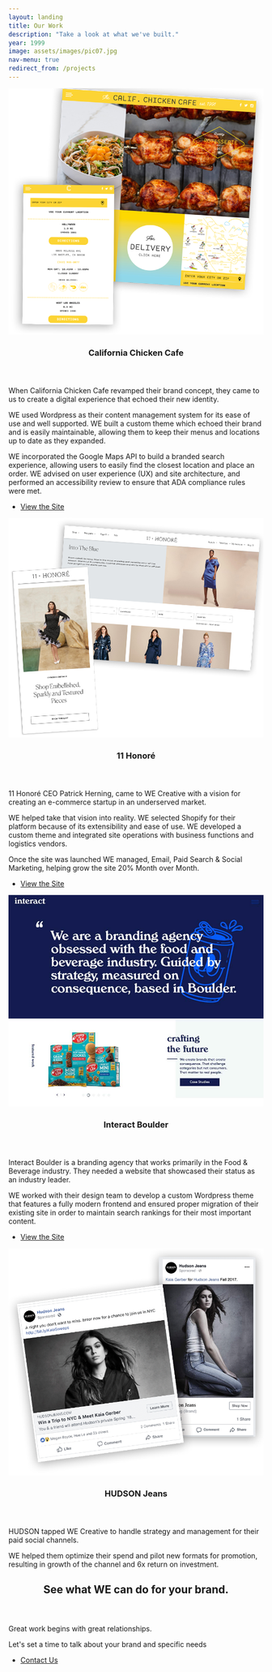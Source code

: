 ```yaml
---
layout: landing
title: Our Work
description: "Take a look at what we've built."
year: 1999
image: assets/images/pic07.jpg
nav-menu: true
redirect_from: /projects
---
```


<!-- Main -->
<div id="main">

<!-- One -->
<!-- <section id="one">
  <div class="inner">
    <header class="major">
      <h2>11 Honore</h2>
    </header>
    <p>11 Honore CEO Patrick Herning, came to WE Creative with a vision for creating an e-commerce startup in an underserved market.</p>
    <p>WE selected Shopify for their platform because of its extensibility and ease of use. Developing a custom theme and integrating the site with fulfillment, warehousing and marketing vendors. These integrations streamlined time spent managing the site so that the 11 Hon0re team could focus on serving their customers.</p>
    <p>Once the site was launched WE managed, Email, Paid Search & Social Marketing, helping grow the site 20% Month over Month. 
</p>
  </div>
</section> -->

<!-- Two -->
<section id="one" class="spotlights">
    <section>
    <a href="https://califchickencafe.com" class="image" target="_blank">
      <img src="assets/images/ccc.png" alt="" data-position="center center" />
    </a>
    <div class="content">
      <div class="inner">
        <header class="major">
          <h3>California Chicken Cafe</h3>
        </header>
          <p>When California Chicken Cafe revamped their brand concept, they came to us to create a digital experience that echoed their new identity.</p>
          <p>WE used Wordpress as their content management system for its ease of use and well supported. WE built a custom theme which echoed their brand and is easily maintainable, allowing them to keep their menus and locations up to date as they expanded. </p>
          <p>WE incorporated the Google Maps API to build a branded search experience, allowing users to easily find the closest location and place an order. WE advised on user experience (UX) and site architecture, and performed an accessibility review to ensure that ADA compliance rules were met.
        </p>
        <ul class="actions">
          <li><a href="https://califchickencafe.com" class="button next" target="blank">View the Site</a></li>
        </ul>
      </div>
    </div>
  </section>
  <section>
    <a href="https://11honore.com" class="image" target="_blank">
      <img src="assets/images/11honore.png" alt="" data-position="center center" />
    </a>
    <div class="content">
      <div class="inner">
        <header class="major">
          <h3>11 Honoré</h3>
        </header>
          <p>11 Honoré CEO Patrick Herning, came to WE Creative with a vision for creating an e-commerce startup in an underserved market.</p>
            <p>WE helped take that vision into reality. WE selected Shopify for their platform because of its extensibility and ease of use. WE developed a custom theme and integrated site operations with business functions and logistics vendors.</p>
            <p>Once the site was launched WE managed, Email, Paid Search & Social Marketing, helping grow the site 20% Month over Month. 
        </p>
        <ul class="actions">
          <li><a href="https://11honore.com" class="button next" target="blank">View the Site</a></li>
        </ul>
      </div>
    </div>
  </section>
  <section>
    <a href="https://interactboulder.com" rel="noreferrer" target="_blank" class="image">
      <img src="assets/images/interact.jpg" alt="" data-position="top center" />
    </a>
    <div class="content">
      <div class="inner">
        <header class="major">
          <h3>Interact Boulder</h3>
        </header>
        <p>Interact Boulder is a branding agency that works primarily in the Food & Beverage industry. They needed a website that showcased their status as an industry leader. </p>
        <p>WE worked with their design team to develop a custom Wordpress theme that features a fully modern frontend and ensured proper migration of their existing site in order to maintain search rankings for their most important content.
        </p>
        <ul class="actions">
          <li><a href="https://interactboulder.com" target="_blank" rel="noreferrer" class="button next">View the Site</a></li>
        </ul>
      </div>
    </div>
  </section>
  <section>
    <a href="https://hudsonjeans.com" target="_blank" rel="noreferrer" class="image">
      <img src="assets/images/hudson.png" alt="" data-position="25% 25%" />
    </a>
    <div class="content">
      <div class="inner">
        <header class="major">
          <h3>HUDSON Jeans</h3>
        </header>
        <p>HUDSON tapped WE Creative to handle strategy and management for their paid social channels.</p>
        <p>WE helped them optimize their spend and pilot new formats for promotion, resulting in growth of the channel and 6x return on investment.</p>
      </div>
    </div>
  </section>
</section>

<!-- Three -->
<section id="two">
    <div class="inner">
        <header class="major">
            <h2>See what WE can do for your brand.</h2>
        </header>
        <p>Great work begins with great relationships.</p> 
        <p>Let's set a time to talk about your brand and specific needs</p>
        <ul class="actions">
          <li><a href="#contact" class="button next special scrolly">Contact Us</a></li>
        </ul>
    </div>
</section>

</div>
